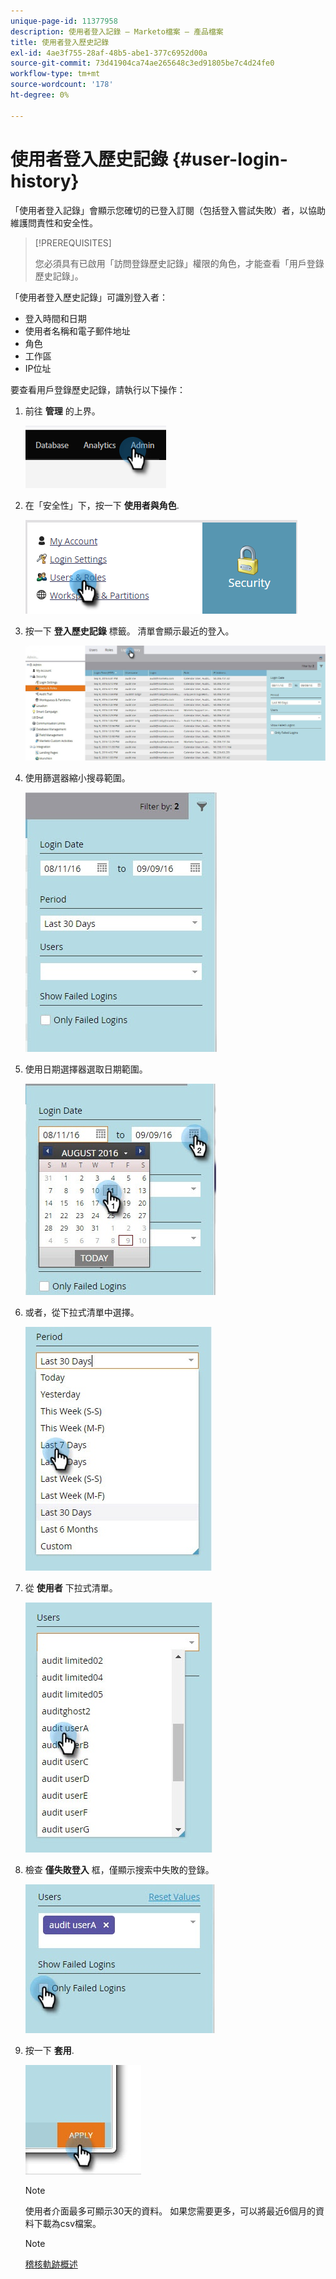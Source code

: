 ```yaml
---
unique-page-id: 11377958
description: 使用者登入記錄 — Marketo檔案 — 產品檔案
title: 使用者登入歷史記錄
exl-id: 4ae3f755-28af-48b5-abe1-377c6952d00a
source-git-commit: 73d41904ca74ae265648c3ed91805be7c4d24fe0
workflow-type: tm+mt
source-wordcount: '178'
ht-degree: 0%

---
```


# 使用者登入歷史記錄 {#user-login-history}

「使用者登入記錄」會顯示您確切的已登入訂閱（包括登入嘗試失敗）者，以協助維護問責性和安全性。

>[!PREREQUISITES]
>
>您必須具有已啟用「訪問登錄歷史記錄」權限的角色，才能查看「用戶登錄歷史記錄」。

「使用者登入歷史記錄」可識別登入者：

* 登入時間和日期
* 使用者名稱和電子郵件地址
* 角色
* 工作區
* IP位址

要查看用戶登錄歷史記錄，請執行以下操作：

1. 前往 **管理** 的上界。

   ![](assets/user-login-history-1.png)

1. 在「安全性」下，按一下 **使用者與角色**.

   ![](assets/user-login-history-2.png)

1. 按一下 **登入歷史記錄** 標籤。 清單會顯示最近的登入。

   ![](assets/user-login-history-3.png)

1. 使用篩選器縮小搜尋範圍。

   ![](assets/user-login-history-4.png)

1. 使用日期選擇器選取日期範圍。

   ![](assets/user-login-history-5.png)

1. 或者，從下拉式清單中選擇。

   ![](assets/user-login-history-6.png)

1. 從 **使用者** 下拉式清單。

   ![](assets/user-login-history-7.png)

1. 檢查 **僅失敗登入** 框，僅顯示搜索中失敗的登錄。

   ![](assets/user-login-history-8.png)

1. 按一下 **套用**.

   ![](assets/user-login-history-9.png)

   >[!NOTE]
   >
   >使用者介面最多可顯示30天的資料。 如果您需要更多，可以將最近6個月的資料下載為csv檔案。

   >[!NOTE]
   >
   >[稽核軌跡概述](/help/marketo/product-docs/administration/audit-trail/audit-trail-overview.md)
